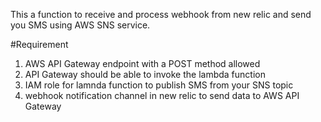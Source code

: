This a function to receive and process webhook from new relic and send you SMS using AWS SNS service.


#Requirement
1. AWS API Gateway endpoint with a POST method allowed
2. API Gateway should be able to invoke the lambda function
3. IAM role for lamnda function to publish SMS from your SNS topic
4. webhook notification channel in new relic to send data to AWS API Gateway
